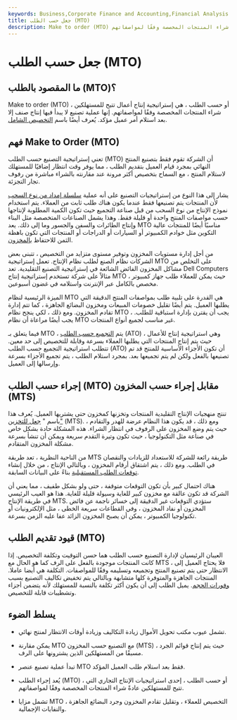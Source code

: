 ```yaml
---
keywords: Business,Corporate Finance and Accounting,Financial Analysis
title: جعل حسب الطلب (MTO)
description: Make to order (MTO) هي إستراتيجية إنتاج تجارية تتيح للمستهلكين شراء المنتجات المخصصة وفقًا لمواصفاتهم.
---
```


# جعل حسب الطلب (MTO)
## ما المقصود بالطلب (MTO)؟

Make to order (MTO) ، أو حسب الطلب ، هي إستراتيجية إنتاج أعمال تتيح للمستهلكين شراء المنتجات المخصصة وفقًا لمواصفاتهم. إنها عملية تصنيع لا يبدأ فيها إنتاج صنف إلا بعد استلام أمر عميل مؤكد. يُعرف أيضًا باسم [التخصيص الشامل](/masscustomization).

## فهم Make to Order (MTO)

تعني إستراتيجية التصنيع حسب الطلب (MTO) أن الشركة تقوم فقط بتصنيع المنتج النهائي بمجرد قيام العميل بتقديم الطلب ، مما يوفر وقت انتظار إضافيًا للمستهلك لاستلام المنتج ، مع السماح بتخصيص أكثر مرونة عند مقارنته بالشراء مباشرة من رفوف تجار التجزئة.

يشار إلى هذا النوع من إستراتيجيات التصنيع على أنه عملية [سلسلة إمداد من نوع السحب](/supplychain) لأن المنتجات يتم تصنيعها فقط عندما يكون هناك طلب ثابت من العملاء. يتم استخدام نموذج الإنتاج من نوع السحب من قبل صناعة التجميع حيث تكون الكمية المطلوبة لإنتاجها حسب مواصفات المنتج واحدة أو قليلة فقط. وهذا يشمل الصناعات المتخصصة مثل البناء وإنتاج الطائرات والسفن والجسور وما إلى ذلك. يعد MTO مناسبًا أيضًا للمنتجات عالية التكوين مثل خوادم الكمبيوتر أو السيارات أو الدراجات أو المنتجات التي تكون باهظة الثمن للاحتفاظ [بالمخزون](/inventory).

من أجل إدارة مستويات المخزون وتوفير مستوى متزايد من التخصيص ، تتبنى بعض الشركات نظام الصنع لطلب نظام الإنتاج. تعمل إستراتيجية MTO على التخلص من مشاكل المخزون الفائض الشائعة في إستراتيجية التصنيع التقليدية. تعد Dell Computers مثالاً على شركة تستخدم إستراتيجية إنتاج MTO ، حيث يمكن للعملاء طلب جهاز كمبيوتر مخصص بالكامل عبر الإنترنت واستلامه في غضون أسبوعين.

الميزة الرئيسية لنظام MTO هي القدرة على تلبية طلب بمواصفات المنتج الدقيقة التي يطلبها العميل. يتم أيضًا تقليل خصومات المبيعات ومخزون البضائع الجاهزة ، كما تتم إدارة تقادم المخزون. ومع ذلك ، لكي ينجح نظام MTO ، يجب أن يقترن بإدارة استباقية للطلب. يجب أيضًا مراعاة أن نظام MTO غير مناسب لجميع أنواع المنتجات.

فيما يتعلق بـ MTO ، يتم [التجميع حسب الطلب](/assemble-to-order) (ATO) ، وهي استراتيجية إنتاج للأعمال حيث يتم إنتاج المنتجات التي يطلبها العملاء بسرعة وقابلة للتخصيص إلى حد معين. تتطلب استراتيجية التجميع حسب الطلب (ATO) أن تكون الأجزاء الأساسية للمنتج قد تم تصنيعها بالفعل ولكن لم يتم تجميعها بعد. بمجرد استلام الطلب ، يتم تجميع الأجزاء بسرعة وإرسالها إلى العميل.

## إجراء حسب الطلب (MTO) مقابل إجراء حسب المخزون (MTS)

تنتج منهجيات الإنتاج التقليدية المنتجات وتخزنها كمخزون حتى يشتريها العميل. يُعرف هذا باسم " [جعل للتخزين"](/make-to-stock) (MTS). ومع ذلك ، قد يكون هذا النظام عرضة للهدر والتقادم ، حيث يتم وضع المخزون على الرفوف في انتظار الشراء. هذه المشكلة حادة بشكل خاص في صناعة مثل التكنولوجيا ، حيث تكون وتيرة التقدم سريعة ويمكن أن تنشأ بسرعة مشكلة المخزون المتقادم.

من الناحية النظرية ، تعد طريقة MTS طريقة رائعة للشركة للاستعداد للزيادات والنقصان في الطلب. ومع ذلك ، يتم اشتقاق أرقام المخزون ، وبالتالي الإنتاج ، من خلال إنشاء [توقعات الطلب المستقبلية](/forecasting) بناءً على البيانات السابقة.

هناك احتمال كبير بأن تكون التوقعات متوقفة ، حتى ولو بشكل طفيف ، مما يعني أن الشركة قد تكون عالقة مع مخزون كبير للغاية وسيولة قليلة للغاية. هذا هو العيب الرئيسي في طريقة الإنتاج MTS. ستؤدي التوقعات غير الدقيقة إلى خسائر ناجمة عن فائض المخزون أو نفاد المخزون ، وفي القطاعات سريعة الخطى ، مثل الإلكترونيات أو تكنولوجيا الكمبيوتر ، يمكن أن يصبح المخزون الزائد عفا عليه الزمن بسرعة.

## قيود تقديم الطلب (MTO)

العيبان الرئيسيان لإدارة التصنيع حسب الطلب هما حسن التوقيت وتكلفة التخصيص. إذا كانت المنتجات موجودة بالفعل على الرف كما هو الحال مع MTS ، فلا يحتاج العميل إلى الانتظار حتى يتم تصنيع المنتج وتجميعه وتسليمه وفقًا للمواصفات. التكلفة هي أيضا عاملا. المنتجات الجاهزة والمتوفرة كلها متشابهة وبالتالي يتم تخفيض تكاليف التصنيع بسبب [وفورات الحجم](/economiesofscale). يميل الطلب إلى أن يكون أكثر تكلفة بالنسبة للمستهلك لأنه يتضمن أجزاء وتشطيبات قابلة للتخصيص.

## يسلط الضوء

- تشمل عيوب مكتب تحويل الأموال زيادة التكاليف وزيادة أوقات الانتظار لمنتج نهائي.

- يمكن مقارنة MTO مع التصنيع حسب المخزون (MTS) ، حيث يتم إنتاج قوائم الجرد مسبقًا من المستهلكين الذين يشترونها على الرف.

- تبدأ عملية تصنيع عنصر MTO فقط بعد استلام طلب العميل المؤكد.

- يُعد إجراء الطلب (MTO) ، أو حسب الطلب ، إحدى استراتيجيات الإنتاج التجاري التي تتيح للمستهلكين عادةً شراء المنتجات المخصصة وفقًا لمواصفاتهم.

- تشمل مزايا MTO التخصيص للعملاء ، وتقليل تقادم المخزون وجرد البضائع الجاهزة ، والنفايات الإجمالية.


